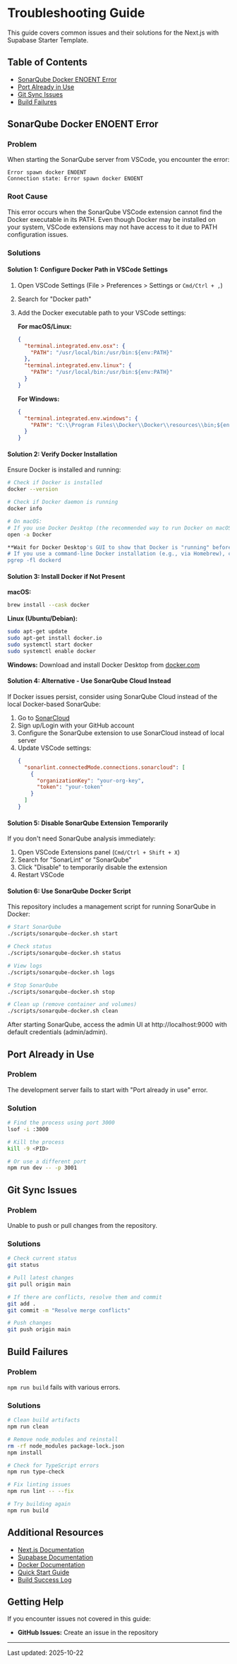 # Troubleshooting Guide

This guide covers common issues and their solutions for the Next.js with Supabase Starter Template.

## Table of Contents

- [SonarQube Docker ENOENT Error](#sonarqube-docker-enoent-error)
- [Port Already in Use](#port-already-in-use)
- [Git Sync Issues](#git-sync-issues)
- [Build Failures](#build-failures)

## SonarQube Docker ENOENT Error

### Problem

When starting the SonarQube server from VSCode, you encounter the error:

```
Error spawn docker ENOENT
Connection state: Error spawn docker ENOENT
```

### Root Cause

This error occurs when the SonarQube VSCode extension cannot find the Docker executable in its PATH. Even though Docker may be installed on your system, VSCode extensions may not have access to it due to PATH configuration issues.

### Solutions

#### Solution 1: Configure Docker Path in VSCode Settings

1. Open VSCode Settings (File > Preferences > Settings or `Cmd/Ctrl + ,`)
2. Search for "Docker path"
3. Add the Docker executable path to your VSCode settings:

   **For macOS/Linux:**
   ```json
   {
     "terminal.integrated.env.osx": {
       "PATH": "/usr/local/bin:/usr/bin:${env:PATH}"
     },
     "terminal.integrated.env.linux": {
       "PATH": "/usr/local/bin:/usr/bin:${env:PATH}"
     }
   }
   ```

   **For Windows:**
   ```json
   {
     "terminal.integrated.env.windows": {
       "PATH": "C:\\Program Files\\Docker\\Docker\\resources\\bin;${env:PATH}"
     }
   }
   ```

#### Solution 2: Verify Docker Installation

Ensure Docker is installed and running:

```bash
# Check if Docker is installed
docker --version

# Check if Docker daemon is running
docker info

# On macOS:
# If you use Docker Desktop (the recommended way to run Docker on macOS):
open -a Docker

**Wait for Docker Desktop's GUI to show that Docker is "running" before running Docker commands.**
# If you use a command-line Docker installation (e.g., via Homebrew), check if the Docker daemon is running:
pgrep -fl dockerd
```

#### Solution 3: Install Docker if Not Present

**macOS:**
```bash
brew install --cask docker
```

**Linux (Ubuntu/Debian):**
```bash
sudo apt-get update
sudo apt-get install docker.io
sudo systemctl start docker
sudo systemctl enable docker
```

**Windows:**
Download and install Docker Desktop from [docker.com](https://www.docker.com/products/docker-desktop)

#### Solution 4: Alternative - Use SonarQube Cloud Instead

If Docker issues persist, consider using SonarQube Cloud instead of the local Docker-based SonarQube:

1. Go to [SonarCloud](https://sonarcloud.io)
2. Sign up/Login with your GitHub account
3. Configure the SonarQube extension to use SonarCloud instead of local server
4. Update VSCode settings:
   ```json
   {
     "sonarlint.connectedMode.connections.sonarcloud": [
       {
         "organizationKey": "your-org-key",
         "token": "your-token"
       }
     ]
   }
   ```

#### Solution 5: Disable SonarQube Extension Temporarily

If you don't need SonarQube analysis immediately:

1. Open VSCode Extensions panel (`Cmd/Ctrl + Shift + X`)
2. Search for "SonarLint" or "SonarQube"
3. Click "Disable" to temporarily disable the extension
4. Restart VSCode

#### Solution 6: Use SonarQube Docker Script

This repository includes a management script for running SonarQube in Docker:

```bash
# Start SonarQube
./scripts/sonarqube-docker.sh start

# Check status
./scripts/sonarqube-docker.sh status

# View logs
./scripts/sonarqube-docker.sh logs

# Stop SonarQube
./scripts/sonarqube-docker.sh stop

# Clean up (remove container and volumes)
./scripts/sonarqube-docker.sh clean
```

After starting SonarQube, access the admin UI at http://localhost:9000 with default credentials (admin/admin).

## Port Already in Use

### Problem
The development server fails to start with "Port already in use" error.

### Solution

```bash
# Find the process using port 3000
lsof -i :3000

# Kill the process
kill -9 <PID>

# Or use a different port
npm run dev -- -p 3001
```

## Git Sync Issues

### Problem
Unable to push or pull changes from the repository.

### Solutions

```bash
# Check current status
git status

# Pull latest changes
git pull origin main

# If there are conflicts, resolve them and commit
git add .
git commit -m "Resolve merge conflicts"

# Push changes
git push origin main
```

## Build Failures

### Problem
`npm run build` fails with various errors.

### Solutions

```bash
# Clean build artifacts
npm run clean

# Remove node_modules and reinstall
rm -rf node_modules package-lock.json
npm install

# Check for TypeScript errors
npm run type-check

# Fix linting issues
npm run lint -- --fix

# Try building again
npm run build
```

## Additional Resources

- [Next.js Documentation](https://nextjs.org/docs)
- [Supabase Documentation](https://supabase.com/docs)
- [Docker Documentation](https://docs.docker.com)
- [Quick Start Guide](../QUICK_START.md)
- [Build Success Log](../BUILD_SUCCESS.md)

## Getting Help

If you encounter issues not covered in this guide:

- **GitHub Issues:** Create an issue in the repository

---

Last updated: 2025-10-22
